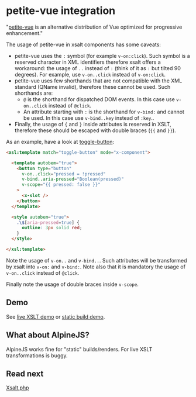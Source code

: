 # petite-vue integration

"[petite-vue](https://github.com/vuejs/petite-vue) is an alternative distribution of Vue optimized for progressive enhancement."

The usage of petite-vue in xsalt components has some caveats:

- petite-vue uses the `:` symbol (for example `v-on:click`). Such symbol is a reserved character in XML identifiers therefore xsalt offers a workaround: the usage of `..` instead of `:` (think of it as `:` but tilted 90 degrees). For example, use `v-on..click` instead of `v-on:click`.
- petite-vue uses few shorthands that are not compatible with the XML standard (QName invalid), therefore these cannot be used. Such shorthands are:
  - `@` is the shorthand for dispatched DOM events. In this case use `v-on..click` instead of `@click`.
  - An attribute starting with `:` is the shorthand for `v-bind:` and cannot be used. In this case use `v-bind..key` instead of `:key`..
- Finally, the usage of `{` and `}` inside attributes is reserved in XSLT, therefore these should be escaped with double braces (`{{` and `}}`).

As an example, have a look at [toggle-button](./components/toggle-button.html):

```html
<xsl:template match="toggle-button" mode="x-component">

  <template autobem="true">
    <button type="button"
      v-on..click="pressed = !pressed"
      v-bind..aria-pressed="Boolean(pressed)"
      v-scope="{{ pressed: false }}"
    >
      <x-slot />
    </button>
  </template>

  <style autobem="true">
    .\$[aria-pressed=true] {
      outline: 3px solid red;
    }
  </style>

</xsl:template>
```

Note the usage of `v-on..` and `v-bind..`. Such attributes will be transformed by xsalt into `v-on:` and `v-bind:`. Note also that it is mandatory the usage of `v-on..click` instead of `@click`.

Finally note the usage of double braces inside `v-scope`.

## Demo

See [live XSLT demo](https://raw.githack.com/francescozaniol/xsalt/master/examples/petite-vue/index.xhtml) or [static build demo](https://raw.githack.com/francescozaniol/xsalt/master/examples/petite-vue/build.html).

## What about AlpineJS?

AlpineJS works fine for "static" builds/renders. For live XSLT transformations is buggy.

## Read next

[Xsalt.php](../../tools/php)